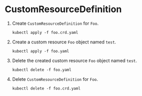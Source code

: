 # CustomResourceDefinition

1. Create `CustomResourceDefinition` for `Foo`.
    ```
    kubectl apply -f foo.crd.yaml
    ```
1. Create a custom resource `Foo` object named `test`.
    ```
    kubectl apply -f foo.yaml
    ```
1. Delete the created custom resource `Foo` object named `test`.
    ```
    kubectl delete -f foo.yaml
    ```
1. Delete `CustomResourceDefinition` for `Foo`.
    ```
    kubectl delete -f foo.crd.yaml
    ```
